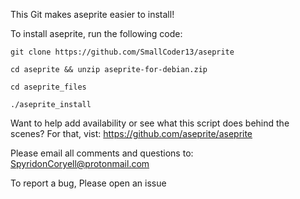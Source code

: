 This Git makes aseprite easier to install!

To install aseprite, run the following code:

```
git clone https://github.com/SmallCoder13/aseprite

cd aseprite && unzip aseprite-for-debian.zip

cd aseprite_files

./aseprite_install
```

Want to help add availability or see what this script does behind the scenes? For that, vist: https://github.com/aseprite/aseprite

Please email all comments and questions to: SpyridonCoryell@protonmail.com

To report a bug, Please open an issue
